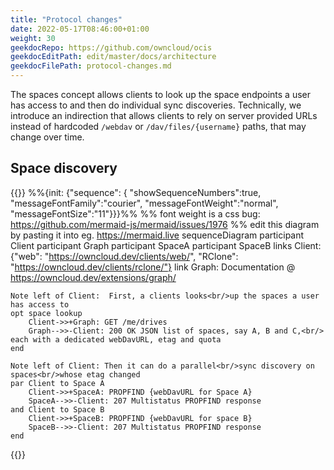 ```yaml
---
title: "Protocol changes"
date: 2022-05-17T08:46:00+01:00
weight: 30
geekdocRepo: https://github.com/owncloud/ocis
geekdocEditPath: edit/master/docs/architecture
geekdocFilePath: protocol-changes.md
---
```


The spaces concept allows clients to look up the space endpoints a user has access to and then do individual sync discoveries. Technically, we introduce an indirection that allows clients to rely on server provided URLs instead of hardcoded `/webdav` or `/dav/files/{username}` paths, that may change over time.

## Space discovery

{{<mermaid class="text-center">}}
%%{init: {"sequence": { "showSequenceNumbers":true, "messageFontFamily":"courier", "messageFontWeight":"normal", "messageFontSize":"11"}}}%%
%% font weight is a css bug: https://github.com/mermaid-js/mermaid/issues/1976
%% edit this diagram by pasting it into eg. https://mermaid.live
sequenceDiagram
    participant Client
    participant Graph
    participant SpaceA
    participant SpaceB
    links Client: {"web": "https://owncloud.dev/clients/web/", "RClone": "https://owncloud.dev/clients/rclone/"}
    link Graph: Documentation @ https://owncloud.dev/extensions/graph/

    Note left of Client:  First, a clients looks<br/>up the spaces a user has access to
    opt space lookup
        Client->>+Graph: GET /me/drives
        Graph-->>-Client: 200 OK JSON list of spaces, say A, B and C,<br/> each with a dedicated webDavURL, etag and quota
    end

    Note left of Client: Then it can do a parallel<br/>sync discovery on spaces<br/>whose etag changed
    par Client to Space A
        Client->>+SpaceA: PROPFIND {webDavURL for Space A}
        SpaceA-->>-Client: 207 Multistatus PROPFIND response
    and Client to Space B
        Client->>+SpaceB: PROPFIND {webDavURL for space B}
        SpaceB-->>-Client: 207 Multistatus PROPFIND response
    end  
{{</mermaid>}}
